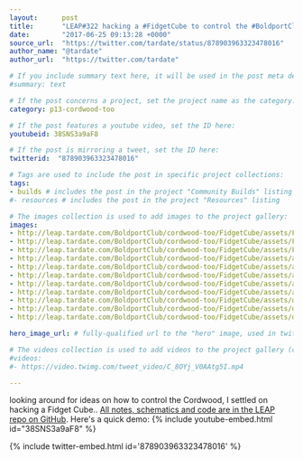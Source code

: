 ```yaml
---
layout:      post
title:       "LEAP#322 hacking a #FidgetCube to control the #BoldportClub Cordwood Too"
date:        "2017-06-25 09:13:28 +0000"
source_url:  "https://twitter.com/tardate/status/878903963323478016"
author_name: "@tardate"
author_url:  "https://twitter.com/tardate"

# If you include summary text here, it will be used in the post meta description instead of an excerpt from the post body
#summary: text

# If the post concerns a project, set the project name as the category:
category: p13-cordwood-too

# If the post features a youtube video, set the ID here:
youtubeid: 38SNS3a9aF8

# If the post is mirroring a tweet, set the ID here:
twitterid:  "878903963323478016"

# Tags are used to include the post in specific project collections:
tags:
- builds # includes the post in the project "Community Builds" listing
#- resources # includes the post in the project "Resources" listing

# The images collection is used to add images to the project gallery:
images:
- http://leap.tardate.com/BoldportClub/cordwood-too/FidgetCube/assets/FidgetCube_build.jpg
- http://leap.tardate.com/BoldportClub/cordwood-too/FidgetCube/assets/FidgetCube_bb.jpg
- http://leap.tardate.com/BoldportClub/cordwood-too/FidgetCube/assets/FidgetCube_schematic.jpg
- http://leap.tardate.com/BoldportClub/cordwood-too/FidgetCube/assets/assembly1.jpg
- http://leap.tardate.com/BoldportClub/cordwood-too/FidgetCube/assets/assembly2.jpg
- http://leap.tardate.com/BoldportClub/cordwood-too/FidgetCube/assets/assembly3.jpg
- http://leap.tardate.com/BoldportClub/cordwood-too/FidgetCube/assets/assembly4.jpg
- http://leap.tardate.com/BoldportClub/cordwood-too/FidgetCube/assets/assembly5.jpg
- http://leap.tardate.com/BoldportClub/cordwood-too/FidgetCube/assets/disassembly1.jpg
- http://leap.tardate.com/BoldportClub/cordwood-too/FidgetCube/assets/disassembly2.jpg
- http://leap.tardate.com/BoldportClub/cordwood-too/FidgetCube/assets/disassembly3.jpg

hero_image_url: # fully-qualified url to the "hero" image, used in twitter cards for example

# The videos collection is used to add videos to the project gallery (currently only mp4):
#videos:
#- https://video.twimg.com/tweet_video/C_8OYj_V0AAtg5I.mp4

---
```


looking around for ideas on how to control the Cordwood, I settled on hacking a Fidget Cube..
[All notes, schematics and code are in the LEAP repo on GitHub](https://github.com/tardate/LittleArduinoProjects/tree/master/BoldportClub/cordwood-too/FidgetCube).
Here's a quick demo:
{% include youtube-embed.html id="38SNS3a9aF8" %}

{% include twitter-embed.html id='878903963323478016' %}
